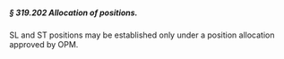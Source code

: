 ##### § 319.202 Allocation of positions. #####

SL and ST positions may be established only under a position allocation approved by OPM.